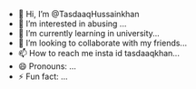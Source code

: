 - 👋 Hi, I’m @TasdaaqHussainkhan
- 👀 I’m interested in abusing ...
- 🌱 I’m currently learning in university...
- 💞️ I’m looking to collaborate with my friends...
- 📫 How to reach me insta id tasdaaqkhan...
- 😄 Pronouns: ...
- ⚡ Fun fact: ...

<!---
TasdaaqHussainkhan/TasdaaqHussainkhan is a ✨ special ✨ repository because its `README.md` (this file) appears on your GitHub profile.
You can click the Preview link to take a look at your changes.
--->
